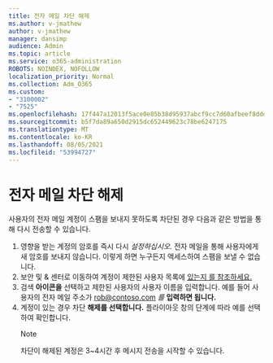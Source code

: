 ```yaml
---
title: 전자 메일 차단 해제
ms.author: v-jmathew
author: v-jmathew
manager: dansimp
audience: Admin
ms.topic: article
ms.service: o365-administration
ROBOTS: NOINDEX, NOFOLLOW
localization_priority: Normal
ms.collection: Adm_O365
ms.custom:
- "3100002"
- "7525"
ms.openlocfilehash: 17f447a12013f5ace0e85b38d95937abcf9cc7d60afbeef8dddd1c3315eb3467
ms.sourcegitcommit: b5f7da89a650d2915dc652449623c78be6247175
ms.translationtype: MT
ms.contentlocale: ko-KR
ms.lasthandoff: 08/05/2021
ms.locfileid: "53994727"
---
```

# <a name="unblock-email"></a>전자 메일 차단 해제

사용자의 전자 메일 계정이 스팸을 보내지 못하도록 차단된 경우 다음과 같은 방법을 통해 다시 전송할 수 있습니다.

1. 영향을 받는 계정의 암호를 즉시 다시 *설정하십시오.* 전자 메일을 통해 사용자에게 새 암호를 보내지 않습니다. 이렇게 하면 누구든지 액세스하여 스팸을 보낼 수 없습니다.
2. 보안 및 & 센터로 이동하여 계정이 제한된 사용자 목록에 [있는지 를 참조하세요.](https://protection.office.com/#/restrictedusers)
3. 검색 **아이콘을** 선택하고 제한된 사용자의 사용자 이름을 입력합니다. 예를 들어 사용자의 전자 메일 주소가 rob@contoso.com *를* **입력하면 됩니다.**
4. 계정이 있는 경우 차단 **해제를 선택합니다.** 플라이아웃 창의 단계에 따라 예를  선택하여 확인합니다.  
    > [!NOTE]
    > 차단이 해제된 계정은 3~4시간 후 메시지 전송을 시작할 수 있습니다.
